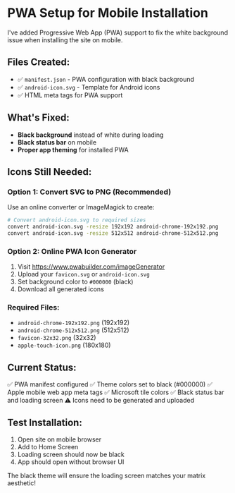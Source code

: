 # PWA Setup for Mobile Installation

I've added Progressive Web App (PWA) support to fix the white background issue when installing the site on mobile.

## Files Created:
- ✅ `manifest.json` - PWA configuration with black background
- ✅ `android-icon.svg` - Template for Android icons
- ✅ HTML meta tags for PWA support

## What's Fixed:
- **Black background** instead of white during loading
- **Black status bar** on mobile
- **Proper app theming** for installed PWA

## Icons Still Needed:

### Option 1: Convert SVG to PNG (Recommended)
Use an online converter or ImageMagick to create:
```bash
# Convert android-icon.svg to required sizes
convert android-icon.svg -resize 192x192 android-chrome-192x192.png
convert android-icon.svg -resize 512x512 android-chrome-512x512.png
```

### Option 2: Online PWA Icon Generator
1. Visit https://www.pwabuilder.com/imageGenerator
2. Upload your `favicon.svg` or `android-icon.svg`
3. Set background color to `#000000` (black)
4. Download all generated icons

### Required Files:
- `android-chrome-192x192.png` (192x192)
- `android-chrome-512x512.png` (512x512)
- `favicon-32x32.png` (32x32)
- `apple-touch-icon.png` (180x180)

## Current Status:
✅ PWA manifest configured
✅ Theme colors set to black (#000000)
✅ Apple mobile web app meta tags
✅ Microsoft tile colors
✅ Black status bar and loading screen
⚠️ Icons need to be generated and uploaded

## Test Installation:
1. Open site on mobile browser
2. Add to Home Screen
3. Loading screen should now be black
4. App should open without browser UI

The black theme will ensure the loading screen matches your matrix aesthetic!